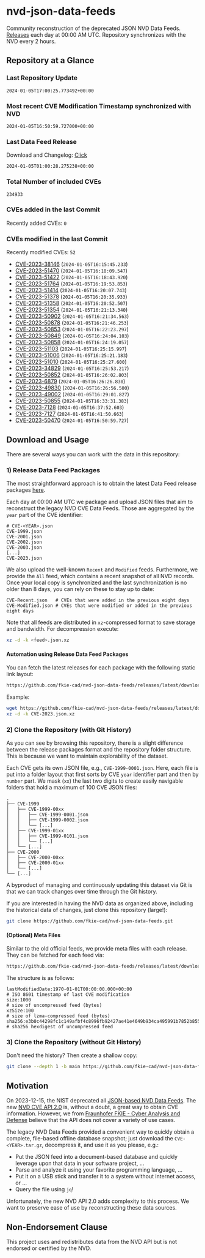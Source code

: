 # nvd-json-data-feeds

Community reconstruction of the deprecated JSON NVD Data Feeds. 
[Releases](https://github.com/fkie-cad/nvd-json-data-feeds/releases/latest) each day at 00:00 AM UTC.
Repository synchronizes with the NVD every 2 hours.

## Repository at a Glance

### Last Repository Update

```plain
2024-01-05T17:00:25.773492+00:00
```

### Most recent CVE Modification Timestamp synchronized with NVD

```plain
2024-01-05T16:50:59.727000+00:00
```

### Last Data Feed Release

Download and Changelog: [Click](https://github.com/fkie-cad/nvd-json-data-feeds/releases/latest)

```plain
2024-01-05T01:00:28.275238+00:00
```

### Total Number of included CVEs

```plain
234933
```

### CVEs added in the last Commit

Recently added CVEs: `0`



### CVEs modified in the last Commit

Recently modified CVEs: `52`

* [CVE-2023-38146](CVE-2023/CVE-2023-381xx/CVE-2023-38146.json) (`2024-01-05T16:15:45.233`)
* [CVE-2023-51470](CVE-2023/CVE-2023-514xx/CVE-2023-51470.json) (`2024-01-05T16:18:09.547`)
* [CVE-2023-51422](CVE-2023/CVE-2023-514xx/CVE-2023-51422.json) (`2024-01-05T16:18:43.920`)
* [CVE-2023-51764](CVE-2023/CVE-2023-517xx/CVE-2023-51764.json) (`2024-01-05T16:19:53.853`)
* [CVE-2023-51414](CVE-2023/CVE-2023-514xx/CVE-2023-51414.json) (`2024-01-05T16:20:07.743`)
* [CVE-2023-51378](CVE-2023/CVE-2023-513xx/CVE-2023-51378.json) (`2024-01-05T16:20:35.933`)
* [CVE-2023-51358](CVE-2023/CVE-2023-513xx/CVE-2023-51358.json) (`2024-01-05T16:20:52.507`)
* [CVE-2023-51354](CVE-2023/CVE-2023-513xx/CVE-2023-51354.json) (`2024-01-05T16:21:13.340`)
* [CVE-2023-50902](CVE-2023/CVE-2023-509xx/CVE-2023-50902.json) (`2024-01-05T16:21:34.563`)
* [CVE-2023-50878](CVE-2023/CVE-2023-508xx/CVE-2023-50878.json) (`2024-01-05T16:21:46.253`)
* [CVE-2023-50853](CVE-2023/CVE-2023-508xx/CVE-2023-50853.json) (`2024-01-05T16:22:23.297`)
* [CVE-2023-50849](CVE-2023/CVE-2023-508xx/CVE-2023-50849.json) (`2024-01-05T16:24:04.103`)
* [CVE-2023-50858](CVE-2023/CVE-2023-508xx/CVE-2023-50858.json) (`2024-01-05T16:24:19.057`)
* [CVE-2023-51103](CVE-2023/CVE-2023-511xx/CVE-2023-51103.json) (`2024-01-05T16:25:15.997`)
* [CVE-2023-51006](CVE-2023/CVE-2023-510xx/CVE-2023-51006.json) (`2024-01-05T16:25:21.183`)
* [CVE-2023-51010](CVE-2023/CVE-2023-510xx/CVE-2023-51010.json) (`2024-01-05T16:25:27.600`)
* [CVE-2023-34829](CVE-2023/CVE-2023-348xx/CVE-2023-34829.json) (`2024-01-05T16:25:53.217`)
* [CVE-2023-50852](CVE-2023/CVE-2023-508xx/CVE-2023-50852.json) (`2024-01-05T16:26:02.803`)
* [CVE-2023-6879](CVE-2023/CVE-2023-68xx/CVE-2023-6879.json) (`2024-01-05T16:26:26.830`)
* [CVE-2023-49830](CVE-2023/CVE-2023-498xx/CVE-2023-49830.json) (`2024-01-05T16:26:56.500`)
* [CVE-2023-49002](CVE-2023/CVE-2023-490xx/CVE-2023-49002.json) (`2024-01-05T16:29:01.827`)
* [CVE-2023-50855](CVE-2023/CVE-2023-508xx/CVE-2023-50855.json) (`2024-01-05T16:33:31.383`)
* [CVE-2023-7128](CVE-2023/CVE-2023-71xx/CVE-2023-7128.json) (`2024-01-05T16:37:52.603`)
* [CVE-2023-7127](CVE-2023/CVE-2023-71xx/CVE-2023-7127.json) (`2024-01-05T16:41:50.663`)
* [CVE-2023-50470](CVE-2023/CVE-2023-504xx/CVE-2023-50470.json) (`2024-01-05T16:50:59.727`)


## Download and Usage

There are several ways you can work with the data in this repository:

### 1) Release Data Feed Packages

The most straightforward approach is to obtain the latest Data Feed release packages [here](https://github.com/fkie-cad/nvd-json-data-feeds/releases/latest).

Each day at 00:00 AM UTC we package and upload JSON files that aim to reconstruct the legacy NVD CVE Data Feeds.
Those are aggregated by the `year` part of the CVE identifier:

```
# CVE-<YEAR>.json
CVE-1999.json
CVE-2001.json
CVE-2002.json
CVE-2003.json
[...]
CVE-2023.json
```

We also upload the well-known `Recent` and `Modified` feeds.
Furthermore, we provide the `All` feed, which contains a recent snapshot of all NVD records.
Once your local copy is synchronized and the last synchronization is no older than 8 days, you can rely on these to stay up to date:

```plain
CVE-Recent.json   # CVEs that were added in the previous eight days
CVE-Modified.json # CVEs that were modified or added in the previous eight days
```

Note that all feeds are distributed in `xz`-compressed format to save storage and bandwidth.
For decompression execute:

```sh
xz -d -k <feed>.json.xz
```


#### Automation using Release Data Feed Packages

You can fetch the latest releases for each package with the following static link layout:

```sh
https://github.com/fkie-cad/nvd-json-data-feeds/releases/latest/download/CVE-<YEAR>.json.xz
```

Example:

```sh
wget https://github.com/fkie-cad/nvd-json-data-feeds/releases/latest/download/CVE-2023.json.xz
xz -d -k CVE-2023.json.xz
```



### 2) Clone the Repository (with Git History)

As you can see by browsing this repository, there is a slight difference between the release packages format and the repository folder structure.
This is because we want to maintain explorability of the dataset.

Each CVE gets its own JSON file, e.g., `CVE-1999-0001.json`.
Here, each file is put into a folder layout that first sorts by CVE `year` identifier part and then by `number` part.
We mask (`xx`) the last two digits to create easily navigable folders that hold a maximum of 100 CVE JSON files:

```plain
.
├── CVE-1999
│   ├── CVE-1999-00xx
│   │   ├── CVE-1999-0001.json
│   │   ├── CVE-1999-0002.json
│   │   └── [...]
│   ├── CVE-1999-01xx
│   │   ├── CVE-1999-0101.json
│   │   └── [...]
│   └── [...]
├── CVE-2000
│   ├── CVE-2000-00xx
│   ├── CVE-2000-01xx
│   └── [...]
└── [...]
```

A byproduct of managing and continuously updating this dataset via Git is that we can track changes over time through the Git history.

If you are interested in having the NVD data as organized above, including the historical data of changes, just clone this repository (large!):

```sh
git clone https://github.com/fkie-cad/nvd-json-data-feeds.git
```

#### (Optional) Meta Files

Similar to the old official feeds, we provide meta files with each release. They can be fetched for each feed via:

```sh
https://github.com/fkie-cad/nvd-json-data-feeds/releases/latest/download/CVE-<YEAR>.meta
```

The structure is as follows:

```plain
lastModifiedDate:1970-01-01T00:00:00.000+00:00                          # ISO 8601 timestamp of last CVE modification
size:1000                                                               # size of uncompressed feed (bytes)
xzSize:100                                                              # size of lzma-compressed feed (bytes)
sha256:e3b0c44298fc1c149afbf4c8996fb92427ae41e4649b934ca495991b7852b855 # sha256 hexdigest of uncompressed feed
```


### 3) Clone the Repository (without Git History)

Don't need the history? Then create a shallow copy:

```sh
git clone --depth 1 -b main https://github.com/fkie-cad/nvd-json-data-feeds.git
```

## Motivation

On 2023-12-15, the NIST deprecated all [JSON-based NVD Data Feeds](https://nvd.nist.gov/vuln/data-feeds#divRetirementBanner-1).
The new [NVD CVE API 2.0](https://nvd.nist.gov/developers/vulnerabilities) is, without a doubt, a great way to obtain CVE information.
However, we from [Fraunhofer FKIE - Cyber Analysis and Defense](https://www.fkie.fraunhofer.de/en/departments/cad.html) believe that the API does not cover a variety of use cases.

The legacy NVD Data Feeds provided a convenient way to quickly obtain a complete, file-based offline database snapshot; just download the `CVE-<YEAR>.tar.gz`, decompress it, and use it as you please, e.g.:

* Put the JSON feed into a document-based database and quickly leverage upon that data in your software project, ...
* Parse and analyze it using your favorite programming language, ...
* Put it on a USB stick and transfer it to a system without internet access, or ...
* Query the file using `jq`!

Unfortunately, the new NVD API 2.0 adds complexity to this process.
We want to preserve ease of use by reconstructing these data sources.

## Non-Endorsement Clause

This project uses and redistributes data from the NVD API but is not endorsed or certified by the NVD.